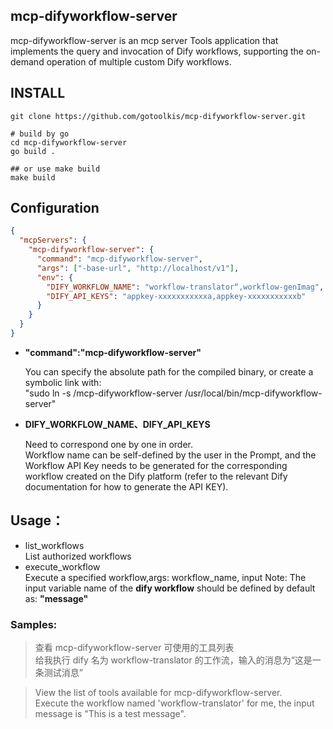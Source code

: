 ## mcp-difyworkflow-server

mcp-difyworkflow-server is an mcp server Tools application that implements the query and invocation of Dify workflows, supporting the on-demand operation of multiple custom Dify workflows.

## INSTALL

```shell
git clone https://github.com/gotoolkis/mcp-difyworkflow-server.git

# build by go
cd mcp-difyworkflow-server
go build .

## or use make build
make build
```

## Configuration

```json
{
  "mcpServers": {
    "mcp-difyworkflow-server": {
      "command": "mcp-difyworkflow-server",
      "args": ["-base-url", "http://localhost/v1"],
      "env": {
        "DIFY_WORKFLOW_NAME": "workflow-translator“,workflow-genImag",
        "DIFY_API_KEYS": "appkey-xxxxxxxxxxxa,appkey-xxxxxxxxxxxb"
      }
    }
  }
}
```

- **"command":"mcp-difyworkflow-server"**

  You can specify the absolute path for the compiled binary, or create a symbolic link with:<br>
  "sudo ln -s <gitWorkPath>/mcp-difyworkflow-server /usr/local/bin/mcp-difyworkflow-server"

- **DIFY_WORKFLOW_NAME、DIFY_API_KEYS**

  Need to correspond one by one in order.<br>
  Workflow name can be self-defined by the user in the Prompt, and the Workflow API Key needs to be generated for the corresponding workflow created on the Dify platform (refer to the relevant Dify documentation for how to generate the API KEY).

## Usage：

- list_workflows<br>
  List authorized workflows
- execute_workflow<br>
  Execute a specified workflow,args: workflow_name, input
  Note: The input variable name of the **dify workflow** should be defined by default as: **"message"**

### Samples:

> 查看 mcp-difyworkflow-server 可使用的工具列表<br>
> 给我执行 dify 名为 workflow-translator 的工作流，输入的消息为“这是一条测试消息”

> View the list of tools available for mcp-difyworkflow-server.<br>
> Execute the workflow named 'workflow-translator' for me, the input message is "This is a test message".
